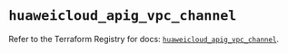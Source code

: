 # `huaweicloud_apig_vpc_channel`

Refer to the Terraform Registry for docs: [`huaweicloud_apig_vpc_channel`](https://registry.terraform.io/providers/huaweicloud/huaweicloud/1.71.1/docs/resources/apig_vpc_channel).
